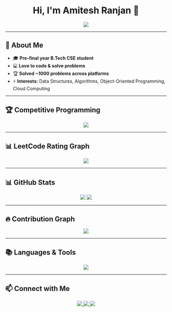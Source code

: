 <h1 align="center">Hi, I'm Amitesh Ranjan 👋</h1>

<p align="center">
  <img src="https://readme-typing-svg.herokuapp.com?font=Fira+Code&size=22&pause=1000&center=true&vCenter=true&width=435&lines=Pre-Final+Year+B.Tech+CSE+Student;Passionate+Programmer;Solved+1000%2B+Problems;Always+Learning+New+Tech" />
</p>

---

## 🚀 About Me  
- 🎓 **Pre-final year B.Tech CSE student**  
- 💻 **Love to code & solve problems**  
- 🏆 **Solved ~1000 problems across platforms**   
- ⚡ **Interests:** Data Structures, Algorithms, Object-Oriented Programming, Cloud Computing  

---

## 🏆 Competitive Programming  
<p align="center">
  <a href="https://leetcode.com/u/AmiteshRanjan/" target="_blank">
    <img src="https://leetcard.jacoblin.cool/AmiteshRanjan?theme=dark&font=JetBrains+Mono&ext=heatmap" />
  </a>
</p>

---

## 📊 LeetCode Rating Graph  
<p align="center">
  <a href="https://leetcode.com/u/AmiteshRanjan/" target="_blank">
    <img src="https://leetcard.jacoblin.cool/AmiteshRanjan?theme=dark&font=JetBrains+Mono&type=graph" />
  </a>
</p>

---

## 📊 GitHub Stats  
<p align="center">
  <img src="https://github-readme-streak-stats.herokuapp.com?user=AmiteshRanjan24&theme=dark&hide_border=true" />
  <img src="https://github-readme-stats.vercel.app/api?username=AmiteshRanjan24&show_icons=true&theme=dark&hide_border=true" />
</p>

---

## 🔥 Contribution Graph  
<p align="center">
  <img src="https://github-readme-activity-graph.vercel.app/graph?username=AmiteshRanjan24&theme=github-dark&hide_border=true" />
</p>

---

## 📚 Languages & Tools  
<p align="center">
  <img src="https://skillicons.dev/icons?i=cpp,c,html,css,javascript,aws,git,github,vscode,linux" />
</p>

---

## 📫 Connect with Me  
<p align="center">
  <a href="https://www.linkedin.com/in/amitesh-ranjan-089806279" target="_blank">
    <img src="https://img.shields.io/badge/LinkedIn-0A66C2?style=for-the-badge&logo=linkedin&logoColor=white" />
  </a>
  <a href="mailto:your-email@example.com">
    <img src="https://img.shields.io/badge/Email-D14836?style=for-the-badge&logo=gmail&logoColor=white" />
  </a>
  <a href="https://www.github.com/AmiteshRanjan24">
    <img src="https://img.shields.io/badge/GitHub-100000?style=for-the-badge&logo=github&logoColor=white" />
  </a>
</p>
